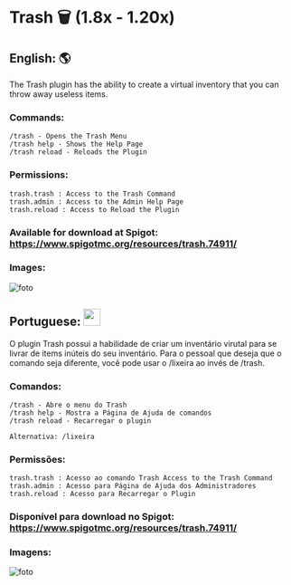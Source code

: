 # Trash 🗑️ (1.8x - 1.20x)

## English: :earth_americas:
The Trash plugin has the ability to create a virtual inventory that you can throw away useless items.

### Commands:
    /trash - Opens the Trash Menu
    /trash help - Shows the Help Page
    /trash reload - Reloads the Plugin
  
### Permissions:
    trash.trash : Access to the Trash Command
    trash.admin : Access to the Admin Help Page
    trash.reload : Access to Reload the Plugin
    
### Available for download at Spigot: https://www.spigotmc.org/resources/trash.74911/

### Images:
![foto](https://user-images.githubusercontent.com/41524430/193459662-92957a6a-3878-49aa-a309-f51e18feb8bb.png)

## Portuguese: <img src="https://github.com/GFelberg/Trash/assets/41524430/8e47b7b3-e051-4fab-99ec-1a7f0fc40ed7" width="30" height="30">
O plugin Trash possui a habilidade de criar um inventário virutal para se livrar de items inúteis do seu inventário. Para o pessoal que deseja que o comando seja diferente, você pode usar o /lixeira ao invés de /trash.  

### Comandos:
    /trash - Abre o menu do Trash
    /trash help - Mostra a Página de Ajuda de comandos
    /trash reload - Recarregar o plugin
    
    Alternativa: /lixeira
  
### Permissões:
    trash.trash : Acesso ao comando Trash Access to the Trash Command
    trash.admin : Acesso para Página de Ajuda dos Administradores
    trash.reload : Acesso para Recarregar o Plugin

### Disponível para download no Spigot: https://www.spigotmc.org/resources/trash.74911/

### Imagens:
![foto](https://user-images.githubusercontent.com/41524430/193459662-92957a6a-3878-49aa-a309-f51e18feb8bb.png)
